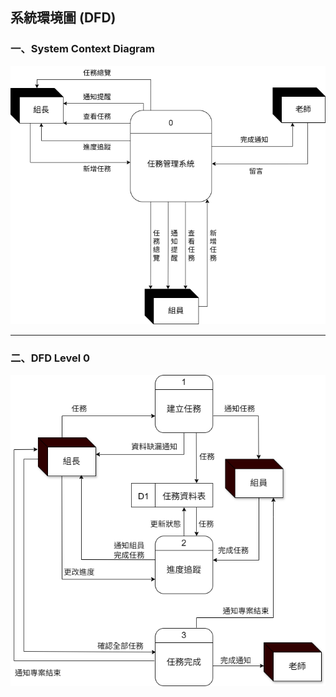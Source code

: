 ## 系統環境圖 (DFD)
### 一、System Context Diagram
![系統環境圖](系統環境圖.png)

---
### 二、DFD Level 0
![DFD Level 0](DFDLevel0.png)
